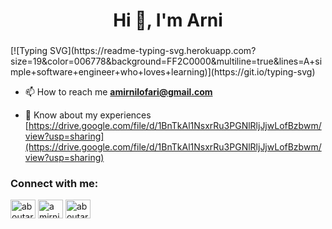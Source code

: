 <h1 align="center">Hi 👋, I'm Arni</h1>
<h3 align="center"></h3>
[![Typing SVG](https://readme-typing-svg.herokuapp.com?size=19&color=006778&background=FF2C0000&multiline=true&lines=A+simple+software+engineer+who+loves+learning)](https://git.io/typing-svg)

- 📫 How to reach me **amirnilofari@gmail.com**

- 📄 Know about my experiences [https://drive.google.com/file/d/1BnTkAl1NsxrRu3PGNlRljJjwLofBzbwm/view?usp=sharing](https://drive.google.com/file/d/1BnTkAl1NsxrRu3PGNlRljJjwLofBzbwm/view?usp=sharing)

<h3 align="left">Connect with me:</h3>
<p align="left">
<a href="https://twitter.com/aboutarni" target="blank"><img align="center" src="https://raw.githubusercontent.com/rahuldkjain/github-profile-readme-generator/master/src/images/icons/Social/twitter.svg" alt="aboutarni" height="30" width="40" /></a>
<a href="https://linkedin.com/in/amirniloofari" target="blank"><img align="center" src="https://raw.githubusercontent.com/rahuldkjain/github-profile-readme-generator/master/src/images/icons/Social/linked-in-alt.svg" alt="amirniloofari" height="30" width="40" /></a>
<a href="https://instagram.com/aboutarni" target="blank"><img align="center" src="https://raw.githubusercontent.com/rahuldkjain/github-profile-readme-generator/master/src/images/icons/Social/instagram.svg" alt="aboutarni" height="30" width="40" /></a>
</p>


